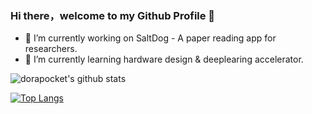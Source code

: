 ### Hi there，welcome to my Github Profile 👋

- 🔭 I’m currently working on SaltDog - A paper reading app for researchers.
- 🌱 I’m currently learning hardware design & deeplearing accelerator.

![dorapocket's github stats](https://github-readme-stats.vercel.app/api?username=dorapocket&show_icons=true)

[![Top Langs](https://github-readme-stats.vercel.app/api/top-langs/?username=dorapocket&layout=compact)](https://github.com/zh-Spike/github-readme-stats)

